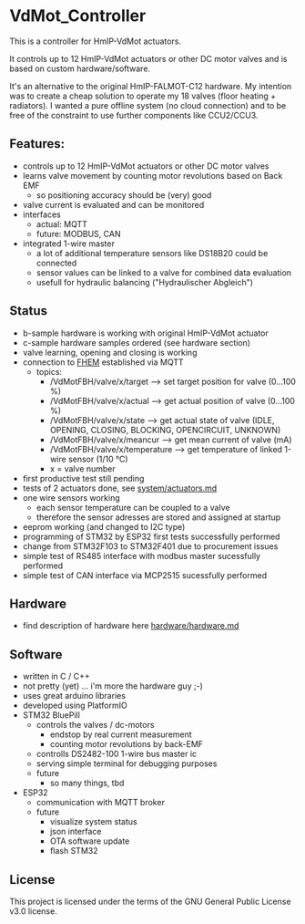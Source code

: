 # VdMot_Controller
This is a controller for HmIP-VdMot actuators.

It controls up to 12 HmIP-VdMot actuators or other DC motor valves and is based on custom hardware/software.

It's an alternative to the original HmIP-FALMOT-C12 hardware.
My intention was to create a cheap solution to operate my 18 valves (floor heating + radiators).
I wanted a pure offline system (no cloud connection) and to be free of the constraint to use further components like CCU2/CCU3.

## Features:
- controls up to 12 HmIP-VdMot actuators or other DC motor valves
- learns valve movement by counting motor revolutions based on Back EMF
  - so positioning accuracy should be (very) good
- valve current is evaluated and can be monitored
- interfaces
  - actual: MQTT
  - future: MODBUS, CAN
- integrated 1-wire master
  - a lot of additional temperature sensors like DS18B20 could be connected
  - sensor values can be linked to a valve for combined data evaluation
  - usefull for hydraulic balancing ("Hydraulischer Abgleich")
  
## Status
- b-sample hardware is working with original HmIP-VdMot actuator
- c-sample hardware samples ordered (see hardware section)
- valve learning, opening and closing is working
- connection to [FHEM](https://fhem.de/) established via MQTT
  - topics:
    - /VdMotFBH/valve/x/target      --> set target position for valve (0...100 %)
    - /VdMotFBH/valve/x/actual      --> get actual position of valve (0...100 %) 
    - /VdMotFBH/valve/x/state       --> get actual state of valve (IDLE, OPENING, CLOSING, BLOCKING, OPENCIRCUIT, UNKNOWN)
    - /VdMotFBH/valve/x/meancur     --> get mean current of valve (mA)
    - /VdMotFBH/valve/x/temperature --> get temperature of linked 1-wire sensor (1/10 °C)
    - x = valve number
- first productive test still pending
- tests of 2 actuators done, see [system/actuators.md](./system/actuators.md)
- one wire sensors working
  - each sensor temperature can be coupled to a valve
  - therefore the sensor adresses are stored and assigned at startup
- eeprom working (and changed to I2C type)
- programming of STM32 by ESP32 first tests successfully performed
- change from STM32F103 to STM32F401 due to procurement issues
- simple test of RS485 interface with modbus master sucessfully performed
- simple test of CAN interface via MCP2515 sucessfully performed

## Hardware
- find description of hardware here [hardware/hardware.md](./hardware/hardware.md)

## Software
- written in C / C++
- not pretty (yet) ... i'm more the hardware guy ;-)
- uses great arduino libraries
- developed using PlatformIO
- STM32 BluePill
  - controls the valves / dc-motors
    - endstop by real current measurement
    - counting motor revolutions by back-EMF
  - controlls DS2482-100 1-wire bus master ic
  - serving simple terminal for debugging purposes
  - future
    - so many things, tbd
- ESP32
  - communication with MQTT broker
  - future
    - visualize system status
    - json interface
    - OTA software update
    - flash STM32


## License
This project is licensed under the terms of the GNU General Public License v3.0 license.
